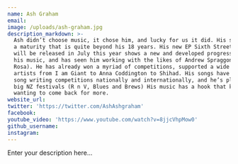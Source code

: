 ```yaml
---
name: Ash Graham
email:
image: /uploads/ash-graham.jpg
description_markdown: >-
  Ash didn’t choose music, it chose him, and lucky for us it did. His songs show
  a maturity that is quite beyond his 18 years. His new EP Sixth Street Soul
  will be released in July this year shows a new and developed progression in
  his music, and has seen him working with the likes of Andrew Spraggon (Sola
  Rosa). He has already won a myriad of competitions, supported a wide range of
  artists from I am Giant to Anna Coddington to Shihad. His songs have placed in
  song writing competitions nationally and internationally, and he’s playing the
  big NZ festivals (R n V, Blues and Brews) His music has a hook that keeps you
  wanting to come back for more.
website_url:
twitter: 'https://twitter.com/AshAshgraham'
facebook:
youtube_video: 'https://www.youtube.com/watch?v=8jjcVhpMow0'
github_username:
instagram:
---
```


Enter your description here...
